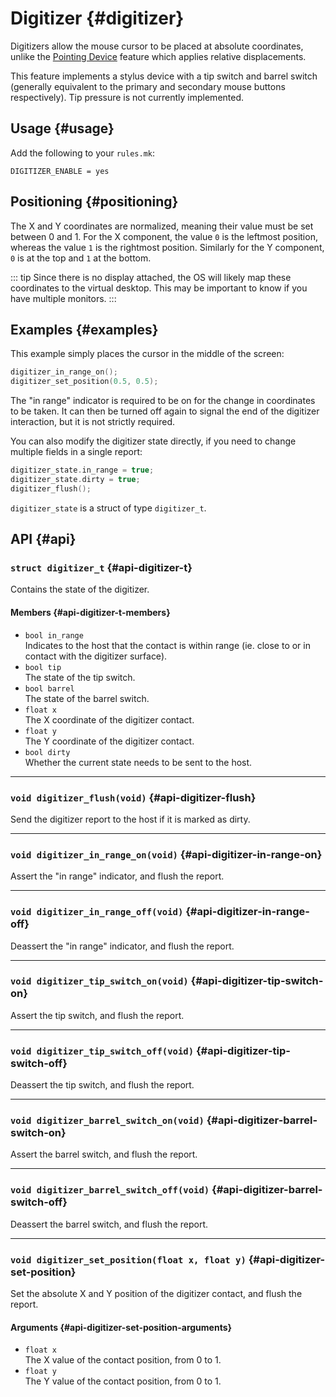 # Digitizer {#digitizer}

Digitizers allow the mouse cursor to be placed at absolute coordinates, unlike the [Pointing Device](feature_pointing_device) feature which applies relative displacements.

This feature implements a stylus device with a tip switch and barrel switch (generally equivalent to the primary and secondary mouse buttons respectively). Tip pressure is not currently implemented.

## Usage {#usage}

Add the following to your `rules.mk`:

```make
DIGITIZER_ENABLE = yes
```

## Positioning {#positioning}

The X and Y coordinates are normalized, meaning their value must be set between 0 and 1. For the X component, the value `0` is the leftmost position, whereas the value `1` is the rightmost position. Similarly for the Y component, `0` is at the top and `1` at the bottom.

::: tip
Since there is no display attached, the OS will likely map these coordinates to the virtual desktop. This may be important to know if you have multiple monitors.
:::

## Examples {#examples}

This example simply places the cursor in the middle of the screen:

```c
digitizer_in_range_on();
digitizer_set_position(0.5, 0.5);
```

The "in range" indicator is required to be on for the change in coordinates to be taken. It can then be turned off again to signal the end of the digitizer interaction, but it is not strictly required.

You can also modify the digitizer state directly, if you need to change multiple fields in a single report:

```c
digitizer_state.in_range = true;
digitizer_state.dirty = true;
digitizer_flush();
```

`digitizer_state` is a struct of type `digitizer_t`.


## API {#api}

### `struct digitizer_t` {#api-digitizer-t}

Contains the state of the digitizer.

#### Members {#api-digitizer-t-members}

 - `bool in_range`  
   Indicates to the host that the contact is within range (ie. close to or in contact with the digitizer surface).
 - `bool tip`  
   The state of the tip switch.
 - `bool barrel`  
   The state of the barrel switch.
 - `float x`  
   The X coordinate of the digitizer contact.
 - `float y`  
   The Y coordinate of the digitizer contact.
 - `bool dirty`  
   Whether the current state needs to be sent to the host.

---

### `void digitizer_flush(void)` {#api-digitizer-flush}

Send the digitizer report to the host if it is marked as dirty.

---

### `void digitizer_in_range_on(void)` {#api-digitizer-in-range-on}

Assert the "in range" indicator, and flush the report.

---

### `void digitizer_in_range_off(void)` {#api-digitizer-in-range-off}

Deassert the "in range" indicator, and flush the report.

---

### `void digitizer_tip_switch_on(void)` {#api-digitizer-tip-switch-on}

Assert the tip switch, and flush the report.

---

### `void digitizer_tip_switch_off(void)` {#api-digitizer-tip-switch-off}

Deassert the tip switch, and flush the report.

---

### `void digitizer_barrel_switch_on(void)` {#api-digitizer-barrel-switch-on}

Assert the barrel switch, and flush the report.

---

### `void digitizer_barrel_switch_off(void)` {#api-digitizer-barrel-switch-off}

Deassert the barrel switch, and flush the report.

---

### `void digitizer_set_position(float x, float y)` {#api-digitizer-set-position}

Set the absolute X and Y position of the digitizer contact, and flush the report.

#### Arguments {#api-digitizer-set-position-arguments}

 - `float x`  
   The X value of the contact position, from 0 to 1.
 - `float y`  
   The Y value of the contact position, from 0 to 1.
